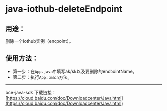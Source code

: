 # java-iothub-deleteEndpoint

## 用途：

删除一个iothub实例（endpoint）。

## 使用方法：

* 第一步：在`App.java`中填写ak/sk以及要删除的endpointName。
* 第二步：执行`App::main`方法。

---

bce-java-sdk 下载链接：[https://cloud.baidu.com/doc/Downloadcenter/Java.html](https://cloud.baidu.com/doc/Downloadcenter/Java.html)